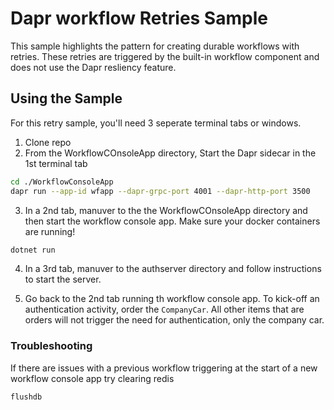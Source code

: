 # Dapr workflow Retries Sample
This sample highlights the pattern for creating durable workflows with retries. These retries are triggered by the built-in workflow component and does not use the Dapr resliency feature. 

## Using the Sample
For this retry sample, you'll need 3 seperate terminal tabs or windows. 

1. Clone repo
2. From the WorkflowCOnsoleApp directory, Start the Dapr sidecar in the 1st terminal tab

<!-- STEP
name: Start the dapr app
-->

```bash
cd ./WorkflowConsoleApp
dapr run --app-id wfapp --dapr-grpc-port 4001 --dapr-http-port 3500
```

<!-- END_STEP -->

3. In a 2nd tab, manuver to the the WorkflowCOnsoleApp directory and then start the  workflow console app. Make sure your docker containers are running!


<!-- STEP
name: Start the WF app
-->

```bash
dotnet run
```

<!-- END_STEP -->

4. In a 3rd tab, manuver to the authserver directory and follow instructions to start the server. 

5. Go back to the 2nd tab running th workflow console app. To kick-off an authentication activity, order the `CompanyCar`. All other items that are orders will not trigger the need for authentication, only the company car. 

### Troubleshooting
If there are issues with a previous workflow triggering at the start of a new workflow console app try clearing redis

<!-- STEP
name: remove old keys from redis
-->

```bash
flushdb
```

<!-- END_STEP -->



